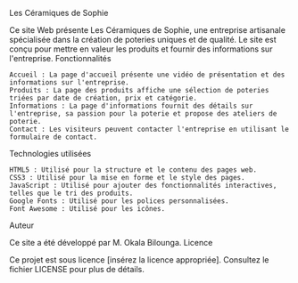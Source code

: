 ﻿Les Céramiques de Sophie

Ce site Web présente Les Céramiques de Sophie, une entreprise artisanale spécialisée dans la création de poteries uniques et de qualité. Le site est conçu pour mettre en valeur les produits et fournir des informations sur l'entreprise.
Fonctionnalités

    Accueil : La page d'accueil présente une vidéo de présentation et des informations sur l'entreprise.
    Produits : La page des produits affiche une sélection de poteries triées par date de création, prix et catégorie.
    Informations : La page d'informations fournit des détails sur l'entreprise, sa passion pour la poterie et propose des ateliers de poterie.
    Contact : Les visiteurs peuvent contacter l'entreprise en utilisant le formulaire de contact.

Technologies utilisées

    HTML5 : Utilisé pour la structure et le contenu des pages web.
    CSS3 : Utilisé pour la mise en forme et le style des pages.
    JavaScript : Utilisé pour ajouter des fonctionnalités interactives, telles que le tri des produits.
    Google Fonts : Utilisé pour les polices personnalisées.
    Font Awesome : Utilisé pour les icônes.

Auteur

Ce site a été développé par M. Okala Bilounga.
Licence

Ce projet est sous licence [insérez la licence appropriée]. Consultez le fichier LICENSE pour plus de détails.
